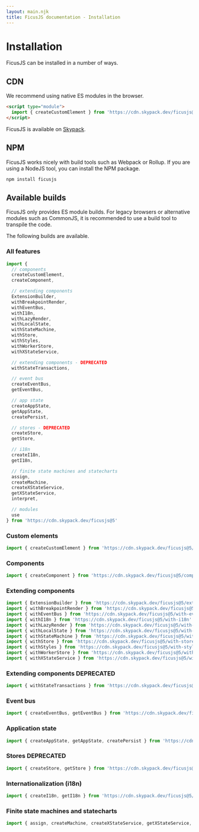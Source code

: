 ```yaml
---
layout: main.njk
title: FicusJS documentation - Installation
---
```

# Installation

FicusJS can be installed in a number of ways.

## CDN

We recommend using native ES modules in the browser.

```html
<script type="module">
  import { createCustomElement } from 'https://cdn.skypack.dev/ficusjs@5/custom-element'
</script>
```

FicusJS is available on [Skypack](https://www.skypack.dev/view/ficusjs).

## NPM

FicusJS works nicely with build tools such as Webpack or Rollup. If you are using a NodeJS tool, you can install the NPM package.

```bash
npm install ficusjs
```

## Available builds

FicusJS only provides ES module builds. For legacy browsers or alternative modules such as CommonJS, it is recommended to use a build tool to transpile the code.

The following builds are available.

### All features

```js
import {
  // components
  createCustomElement,
  createComponent,

  // extending components
  ExtensionBuilder,
  withBreakpointRender,
  withEventBus,
  withI18n,
  withLazyRender,
  withLocalState,
  withStateMachine,
  withStore,
  withStyles,
  withWorkerStore,
  withXStateService,

  // extending components - DEPRECATED
  withStateTransactions,

  // event bus
  createEventBus,
  getEventBus,

  // app state
  createAppState,
  getAppState,
  createPersist,

  // stores - DEPRECATED
  createStore,
  getStore,

  // i18n
  createI18n,
  getI18n,

  // finite state machines and statecharts
  assign,
  createMachine,
  createXStateService,
  getXStateService,
  interpret,

  // modules
  use
} from 'https://cdn.skypack.dev/ficusjs@5'
```

### Custom elements

```js
import { createCustomElement } from 'https://cdn.skypack.dev/ficusjs@5/custom-element'
```

### Components

```js
import { createComponent } from 'https://cdn.skypack.dev/ficusjs@5/component'
```

### Extending components

```js
import { ExtensionBuilder } from 'https://cdn.skypack.dev/ficusjs@5/extension-builder'
import { withBreakpointRender } from 'https://cdn.skypack.dev/ficusjs@5/with-breakpoint-render'
import { withEventBus } from 'https://cdn.skypack.dev/ficusjs@5/with-event-bus'
import { withI18n } from 'https://cdn.skypack.dev/ficusjs@5/with-i18n'
import { withLazyRender } from 'https://cdn.skypack.dev/ficusjs@5/with-lazy-render'
import { withLocalState } from 'https://cdn.skypack.dev/ficusjs@5/with-local-state'
import { withStateMachine } from 'https://cdn.skypack.dev/ficusjs@5/with-state-machine'
import { withStore } from 'https://cdn.skypack.dev/ficusjs@5/with-store'
import { withStyles } from 'https://cdn.skypack.dev/ficusjs@5/with-styles'
import { withWorkerStore } from 'https://cdn.skypack.dev/ficusjs@5/with-worker-store'
import { withXStateService } from 'https://cdn.skypack.dev/ficusjs@5/with-xstate-service'
```

### Extending components <span class="fd-deprecated" style="font-size: 1rem">DEPRECATED</span>

```js
import { withStateTransactions } from 'https://cdn.skypack.dev/ficusjs@5/with-state-transactions'
```

### Event bus

```js
import { createEventBus, getEventBus } from 'https://cdn.skypack.dev/ficusjs@5/event-bus'
```

### Application state

```js
import { createAppState, getAppState, createPersist } from 'https://cdn.skypack.dev/ficusjs@5/app-state'
```

### Stores <span class="fd-deprecated" style="font-size: 1rem">DEPRECATED</span>

```js
import { createStore, getStore } from 'https://cdn.skypack.dev/ficusjs@5/store'
```

### Internationalization (i18n)

```js
import { createI18n, getI18n } from 'https://cdn.skypack.dev/ficusjs@5/i18n'
```

### Finite state machines and statecharts

```js
import { assign, createMachine, createXStateService, getXStateService, interpret, wrapXStateService } from 'https://cdn.skypack.dev/ficusjs@5/xstate-service'
```
